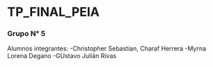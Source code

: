 # TP_FINAL_PEIA
### Grupo N° 5
Alumnos integrantes:
-Christopher Sebastian, Charaf Herrera
-Myrna Lorena Degano
-GUstavo Julián Rivas
